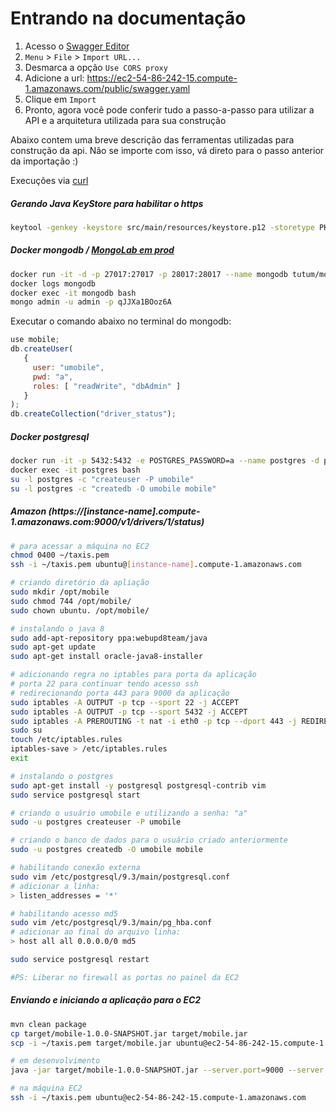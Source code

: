 # Entrando na documentação

1. Acesso o [Swagger Editor](http://editor.swagger.io/)
1. `Menu` > `File` > `Import URL...`
1. Desmarca a opção `Use CORS proxy`
1. Adicione a url:
  https://ec2-54-86-242-15.compute-1.amazonaws.com/public/swagger.yaml
1. Clique em `Import`
1. Pronto, agora você pode conferir tudo a passo-a-passo para utilizar a API e a arquitetura utilizada para sua construção


Abaixo contem uma breve descrição das ferramentas utilizadas para construção da api. Não se importe com isso, vá direto para o passo anterior da importação :)

Execuções via [curl](curl.md)

##### Gerando Java KeyStore para habilitar o https

```sh
keytool -genkey -keystore src/main/resources/keystore.p12 -storetype PKCS12 -keyalg RSA -keysize 2048 -validity 3650 -storepass changeit -keypass changeit -alias jetty -dname "CN=com.github.netoht, OU=netoht, O=netoht, L=Sao Paulo , ST=SP, C=BR"
```

##### Docker mongodb / [MongoLab em prod](https://mongolab.com/databases/mobile#collections)

```sh
docker run -it -d -p 27017:27017 -p 28017:28017 --name mongodb tutum/mongodb
docker logs mongodb
docker exec -it mongodb bash
mongo admin -u admin -p qJJXa1BOoz6A
```

Executar o comando abaixo no terminal do mongodb:

```js
use mobile;
db.createUser(
   {
     user: "umobile",
     pwd: "a",
     roles: [ "readWrite", "dbAdmin" ]
   }
);
db.createCollection("driver_status");
```

##### Docker postgresql

```sh
docker run -it -p 5432:5432 -e POSTGRES_PASSWORD=a --name postgres -d postgres
docker exec -it postgres bash
su -l postgres -c "createuser -P umobile"
su -l postgres -c "createdb -O umobile mobile"
```

##### Amazon (https://[instance-name].compute-1.amazonaws.com:9000/v1/drivers/1/status)

```sh
# para acessar a máquina no EC2
chmod 0400 ~/taxis.pem
ssh -i ~/taxis.pem ubuntu@[instance-name].compute-1.amazonaws.com

# criando diretório da apliação
sudo mkdir /opt/mobile
sudo chmod 744 /opt/mobile/
sudo chown ubuntu. /opt/mobile/

# instalando o java 8
sudo add-apt-repository ppa:webupd8team/java
sudo apt-get update
sudo apt-get install oracle-java8-installer

# adicionando regra no iptables para porta da aplicação
# porta 22 para continuar tendo acesso ssh
# redirecionando porta 443 para 9000 da aplicação
sudo iptables -A OUTPUT -p tcp --sport 22 -j ACCEPT
sudo iptables -A OUTPUT -p tcp --sport 5432 -j ACCEPT
sudo iptables -A PREROUTING -t nat -i eth0 -p tcp --dport 443 -j REDIRECT --to-port 9000
sudo su
touch /etc/iptables.rules
iptables-save > /etc/iptables.rules
exit

# instalando o postgres
sudo apt-get install -y postgresql postgresql-contrib vim
sudo service postgresql start

# criando o usuário umobile e utilizando a senha: "a"
sudo -u postgres createuser -P umobile

# criando o banco de dados para o usuário criado anteriormente
sudo -u postgres createdb -O umobile mobile

# habilitando conexão externa
sudo vim /etc/postgresql/9.3/main/postgresql.conf
# adicionar a linha:
> listen_addresses = '*'

# habilitando acesso md5
sudo vim /etc/postgresql/9.3/main/pg_hba.conf
# adicionar ao final do arquivo linha:
> host all all 0.0.0.0/0 md5

sudo service postgresql restart

#PS: Liberar no firewall as portas no painel da EC2
```

##### Enviando e iniciando a aplicação para o EC2

```sh
mvn clean package
cp target/mobile-1.0.0-SNAPSHOT.jar target/mobile.jar
scp -i ~/taxis.pem target/mobile.jar ubuntu@ec2-54-86-242-15.compute-1.amazonaws.com:/opt/mobile/

# em desenvolvimento
java -jar target/mobile-1.0.0-SNAPSHOT.jar --server.port=9000 --server.admin.port=9001 --mongodb.host=192.168.99.100 --mongodb.port=27017 --mongodb.database=mobile --mongodb.user=umobile --mongodb.pass=a --postgres.host=192.168.99.100 --postgres.port=5432 --postgres.database=mobile --postgres.user=umobile --postgres.pass=a --redis.host=192.168.99.100 --redis.port=6379 --email.notify.to=netoht@gmail.com --db.init=true

# na máquina EC2
ssh -i ~/taxis.pem ubuntu@ec2-54-86-242-15.compute-1.amazonaws.com
```
